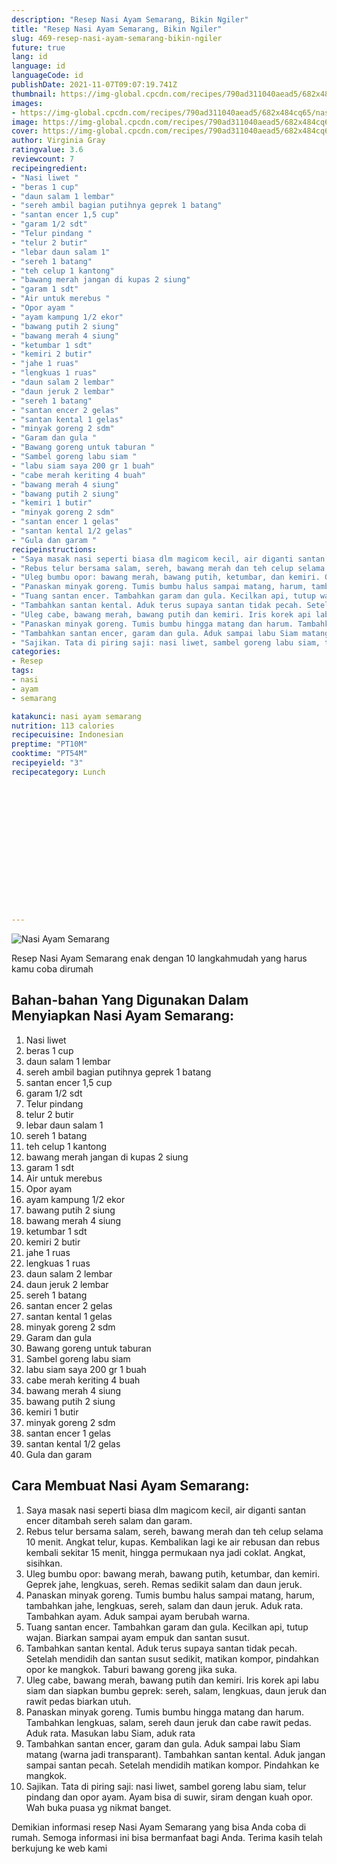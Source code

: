 ```yaml
---
description: "Resep Nasi Ayam Semarang, Bikin Ngiler"
title: "Resep Nasi Ayam Semarang, Bikin Ngiler"
slug: 469-resep-nasi-ayam-semarang-bikin-ngiler
future: true
lang: id
language: id
languageCode: id
publishDate: 2021-11-07T09:07:19.741Z 
thumbnail: https://img-global.cpcdn.com/recipes/790ad311040aead5/682x484cq65/nasi-ayam-semarang-foto-resep-utama.webp
images:
- https://img-global.cpcdn.com/recipes/790ad311040aead5/682x484cq65/nasi-ayam-semarang-foto-resep-utama.webp
image: https://img-global.cpcdn.com/recipes/790ad311040aead5/682x484cq65/nasi-ayam-semarang-foto-resep-utama.webp
cover: https://img-global.cpcdn.com/recipes/790ad311040aead5/682x484cq65/nasi-ayam-semarang-foto-resep-utama.webp
author: Virginia Gray
ratingvalue: 3.6
reviewcount: 7
recipeingredient:
- "Nasi liwet "
- "beras 1 cup"
- "daun salam 1 lembar"
- "sereh ambil bagian putihnya geprek 1 batang"
- "santan encer 1,5 cup"
- "garam 1/2 sdt"
- "Telur pindang "
- "telur 2 butir"
- "lebar daun salam 1"
- "sereh 1 batang"
- "teh celup 1 kantong"
- "bawang merah jangan di kupas 2 siung"
- "garam 1 sdt"
- "Air untuk merebus "
- "Opor ayam "
- "ayam kampung 1/2 ekor"
- "bawang putih 2 siung"
- "bawang merah 4 siung"
- "ketumbar 1 sdt"
- "kemiri 2 butir"
- "jahe 1 ruas"
- "lengkuas 1 ruas"
- "daun salam 2 lembar"
- "daun jeruk 2 lembar"
- "sereh 1 batang"
- "santan encer 2 gelas"
- "santan kental 1 gelas"
- "minyak goreng 2 sdm"
- "Garam dan gula "
- "Bawang goreng untuk taburan "
- "Sambel goreng labu siam "
- "labu siam saya 200 gr 1 buah"
- "cabe merah keriting 4 buah"
- "bawang merah 4 siung"
- "bawang putih 2 siung"
- "kemiri 1 butir"
- "minyak goreng 2 sdm"
- "santan encer 1 gelas"
- "santan kental 1/2 gelas"
- "Gula dan garam "
recipeinstructions:
- "Saya masak nasi seperti biasa dlm magicom kecil, air diganti santan encer ditambah sereh salam dan garam."
- "Rebus telur bersama salam, sereh, bawang merah dan teh celup selama 10 menit. Angkat telur, kupas. Kembalikan lagi ke air rebusan dan rebus kembali sekitar 15 menit, hingga permukaan nya jadi coklat. Angkat, sisihkan."
- "Uleg bumbu opor: bawang merah, bawang putih, ketumbar, dan kemiri. Geprek jahe, lengkuas, sereh. Remas sedikit salam dan daun jeruk."
- "Panaskan minyak goreng. Tumis bumbu halus sampai matang, harum, tambahkan jahe, lengkuas, sereh, salam dan daun jeruk. Aduk rata. Tambahkan ayam. Aduk sampai ayam berubah warna."
- "Tuang santan encer. Tambahkan garam dan gula. Kecilkan api, tutup wajan. Biarkan sampai ayam empuk dan santan susut."
- "Tambahkan santan kental. Aduk terus supaya santan tidak pecah. Setelah mendidih dan santan susut sedikit, matikan kompor, pindahkan opor ke mangkok. Taburi bawang goreng jika suka."
- "Uleg cabe, bawang merah, bawang putih dan kemiri. Iris korek api labu siam dan siapkan bumbu geprek: sereh, salam, lengkuas, daun jeruk dan rawit pedas biarkan utuh."
- "Panaskan minyak goreng. Tumis bumbu hingga matang dan harum. Tambahkan lengkuas, salam, sereh daun jeruk dan cabe rawit pedas. Aduk rata. Masukan labu Siam, aduk rata"
- "Tambahkan santan encer, garam dan gula. Aduk sampai labu Siam matang (warna jadi transparant). Tambahkan santan kental. Aduk jangan sampai santan pecah. Setelah mendidih matikan kompor. Pindahkan ke mangkok."
- "Sajikan. Tata di piring saji: nasi liwet, sambel goreng labu siam, telur pindang dan opor ayam. Ayam bisa di suwir, siram dengan kuah opor. Wah buka puasa yg nikmat banget."
categories:
- Resep
tags:
- nasi
- ayam
- semarang

katakunci: nasi ayam semarang 
nutrition: 113 calories
recipecuisine: Indonesian
preptime: "PT10M"
cooktime: "PT54M"
recipeyield: "3"
recipecategory: Lunch


     
    
    
    
    
    
    
    
    
    
    
      
    
---
```



![Nasi Ayam Semarang](https://img-global.cpcdn.com/recipes/790ad311040aead5/682x484cq65/nasi-ayam-semarang-foto-resep-utama.webp)

Resep Nasi Ayam Semarang  enak dengan 10 langkahmudah yang harus kamu coba dirumah

<!--inarticleads1-->

## Bahan-bahan Yang Digunakan Dalam Menyiapkan Nasi Ayam Semarang:

1. Nasi liwet 
1. beras 1 cup
1. daun salam 1 lembar
1. sereh ambil bagian putihnya geprek 1 batang
1. santan encer 1,5 cup
1. garam 1/2 sdt
1. Telur pindang 
1. telur 2 butir
1. lebar daun salam 1
1. sereh 1 batang
1. teh celup 1 kantong
1. bawang merah jangan di kupas 2 siung
1. garam 1 sdt
1. Air untuk merebus 
1. Opor ayam 
1. ayam kampung 1/2 ekor
1. bawang putih 2 siung
1. bawang merah 4 siung
1. ketumbar 1 sdt
1. kemiri 2 butir
1. jahe 1 ruas
1. lengkuas 1 ruas
1. daun salam 2 lembar
1. daun jeruk 2 lembar
1. sereh 1 batang
1. santan encer 2 gelas
1. santan kental 1 gelas
1. minyak goreng 2 sdm
1. Garam dan gula 
1. Bawang goreng untuk taburan 
1. Sambel goreng labu siam 
1. labu siam saya 200 gr 1 buah
1. cabe merah keriting 4 buah
1. bawang merah 4 siung
1. bawang putih 2 siung
1. kemiri 1 butir
1. minyak goreng 2 sdm
1. santan encer 1 gelas
1. santan kental 1/2 gelas
1. Gula dan garam 



<!--inarticleads2-->

## Cara Membuat Nasi Ayam Semarang:

1. Saya masak nasi seperti biasa dlm magicom kecil, air diganti santan encer ditambah sereh salam dan garam.
1. Rebus telur bersama salam, sereh, bawang merah dan teh celup selama 10 menit. Angkat telur, kupas. Kembalikan lagi ke air rebusan dan rebus kembali sekitar 15 menit, hingga permukaan nya jadi coklat. Angkat, sisihkan.
1. Uleg bumbu opor: bawang merah, bawang putih, ketumbar, dan kemiri. Geprek jahe, lengkuas, sereh. Remas sedikit salam dan daun jeruk.
1. Panaskan minyak goreng. Tumis bumbu halus sampai matang, harum, tambahkan jahe, lengkuas, sereh, salam dan daun jeruk. Aduk rata. Tambahkan ayam. Aduk sampai ayam berubah warna.
1. Tuang santan encer. Tambahkan garam dan gula. Kecilkan api, tutup wajan. Biarkan sampai ayam empuk dan santan susut.
1. Tambahkan santan kental. Aduk terus supaya santan tidak pecah. Setelah mendidih dan santan susut sedikit, matikan kompor, pindahkan opor ke mangkok. Taburi bawang goreng jika suka.
1. Uleg cabe, bawang merah, bawang putih dan kemiri. Iris korek api labu siam dan siapkan bumbu geprek: sereh, salam, lengkuas, daun jeruk dan rawit pedas biarkan utuh.
1. Panaskan minyak goreng. Tumis bumbu hingga matang dan harum. Tambahkan lengkuas, salam, sereh daun jeruk dan cabe rawit pedas. Aduk rata. Masukan labu Siam, aduk rata
1. Tambahkan santan encer, garam dan gula. Aduk sampai labu Siam matang (warna jadi transparant). Tambahkan santan kental. Aduk jangan sampai santan pecah. Setelah mendidih matikan kompor. Pindahkan ke mangkok.
1. Sajikan. Tata di piring saji: nasi liwet, sambel goreng labu siam, telur pindang dan opor ayam. Ayam bisa di suwir, siram dengan kuah opor. Wah buka puasa yg nikmat banget.




Demikian informasi  resep Nasi Ayam Semarang   yang bisa Anda coba di rumah. Semoga informasi ini bisa bermanfaat bagi Anda. Terima kasih telah berkujung ke web kami
